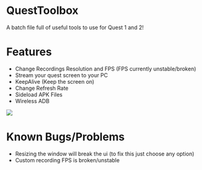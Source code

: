 # QuestToolbox
A batch file full of useful tools to use for Quest 1 and 2!

# Features
- Change Recordings Resolution and FPS (FPS currently unstable/broken)
- Stream your quest screen to your PC
- KeepAlive (Keep the screen on)
- Change Refresh Rate
- Sideload APK Files
- Wireless ADB

![](https://i.imgur.com/a8gZ57R.png)

# Known Bugs/Problems
- Resizing the window will break the ui (to fix this just choose any option)
- Custom recording FPS is broken/unstable
